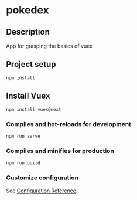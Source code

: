 # pokedex
## Description
App for grasping the basics of vuex
## Project setup
```
npm install
```

## Install Vuex
```
npm install vuex@next
```

### Compiles and hot-reloads for development
```
npm run serve
```

### Compiles and minifies for production
```
npm run build
```

### Customize configuration
See [Configuration Reference](https://cli.vuejs.org/config/).
